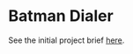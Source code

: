 # Batman Dialer

See the initial project brief [here](https://www.henryschmale.org/2024/08/21/dialer-project.html).